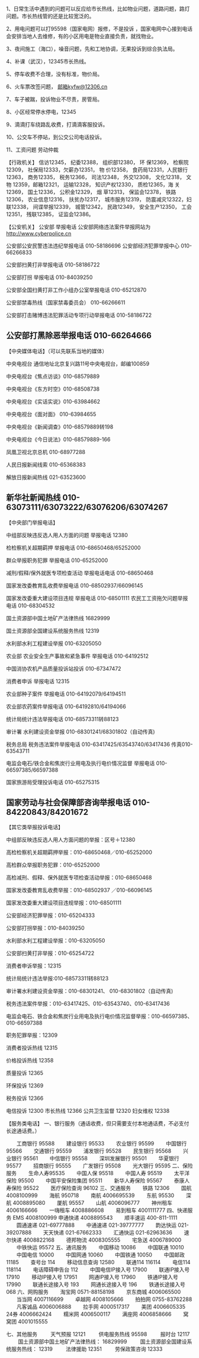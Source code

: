1、日常生活中遇到的问题可以反应给市长热线，比如物业问题，道路问题，路灯问题。市长热线管的还是比较宽泛的。

2、用电问题可以打95598（国家电网）报修，不是投诉 ，国家电网中心接到电话会安排当地人去维修，有的小区用电是物业直接负责，就找物业。

3、夜间施工（海口），噪音问题，先和工地协调，无果投诉到综合执法局。

4、补课（武汉），12345市长热线。

5、停车收费不合理，没有标准，物价局。

6、火车票改签问题， 邮箱kyfw@12306.cn

7、车子被踹，投诉物业不尽责，房管局。

8、小区经常停水停电，12345

9、滴滴打车绕路乱收费，打滴滴客服投诉。

10、公交车不停站，到公交公司电话投诉。

11、工资问题 劳动仲裁

【行政机关】
信访12345， 纪委12388， 组织部12380， 环 保12369， 检察院12309， 社保局12333，欠薪办12351， 物 价12358， 食药局12331，人民银行12363， 商务12335， 税务12366， 司法12348， 外交12308， 文化12318， 文物 12359，邮箱12321， 运输12328， 知识产权12330， 质检12365，海 关12369， 国土12336， 公积金12329， 烟 草12313， 保监会12378， 铁路12306， 农业信息12316， 扶贫办12317， 城市服务12319， 防震减灾12322，妇联12338， 间谍举报12339， 城管12342， 民政12349， 安全生产12350， 工会12351， 残联12385， 证监会12386。



【公安机关】
公安部 举报电话
公安部网络违法案件举报网站为
http://www.cyberpolice.cn

公安部公安民警违法违纪举报电话
010-58186696
公安部经济犯罪举报中心 010-66266833

公安部扫黄打非举报电话 010-58186722

公安部打拐 举报电话 010-84039250

公安部全国扫黄打非工作小组办公室举报电话
010-65212870

公安部禁毒热线（国家禁毒委员会）
010-66266611

公安部打击赌博违法犯罪活动专项行动举报电话
010-58186722

公安部打黑除恶举报电话 010-66264666
----------------------------------------
【中央媒体电话】（可以先联系当地的媒体）

中央电视台 通信地址北京复兴路11号中央电视台，邮编100859

中央电视台《焦点访谈》010-68579889

中央电视台《东方时空》010-68508738

中央电视台《实话实说》010-63984662

中央电视台《面对面》 010-63984655

中央电视台《新闻调查》010-68579889转198

中央电视台《今日说法》010-68579889-166

凤凰卫视北京总机 010-68977288

人民日报新闻线索 010-65368383

解放日报新闻热线 021-63523600

新华社新闻热线
010-63073111/63073222/63076206/63074267
-------------------------------
【中央部门举报电话】

中组部反映违反选人用人方面的问题 举报电话
12380

检检察机关超期羁押 举报电话
010-68650468/65252000

群众举报职务犯罪 举报电话 010-65252000

减刑/假释/保外就医专项检查活动 举报电话电话 010-68650468

 国家发改委教育乱收费举报电话
010-68502937/66096145

国家发改委重大建设项目违规 举报电话
010-68501111
农民工工资拖欠问题举报电话 010-68304532

国土资源部中国土地矿产法律热线 16829999

国土资源部全国建设系统服务热线 12319

水利部水利工程建设举报 010-63205050

农业部 农业安全生产事故和紧急事件 举报电话
010-64192512

中国消协农机产品质量投诉站投诉
010-67347472

消费者申诉 举报电话 12315

农业部种子案件 举报电话
010-64192079/64194511

农业部农药案件举报电话
010-64192810/64194066

统计局统计违法举报电话 010-68573311转88123

审计署 水利建设资金举报
010-68301241/68301802（自动传真)

税务总局 税务违法案件举报电话 010-63417425/63543740/63417436
传真010-63543711

电监会电石/铁合金和焦炭行业用电及执行电价情况监督
举报电话 010-66597385/66597388

国家旅游局受理投诉电话 010-65275315

国家劳动与社会保障部咨询举报电话
010-84220843/84201672
----------------------------------------

【其它类举报投诉电话】

中组部反映违反选人用人方面问题的举报：区号＋12380

高检检察机关超期羁押举报：010-68650468／010-65252000

高检群众举报职务犯罪：010-65252000

高检减刑、假释、保外就医专项检查活动举报：010-68650468

国家发改委教育乱收费举报：010-68502937 ／010-66096145

国家发改委重大建设项目违规举报：010-68501111

公安部经济犯罪举报：010-65204333

公安部打拐举报：010-84039250

水利部水利工程建设举报：010-63205050

公安部扫黄打非举报：010-65254722

消费者申诉举报：12315

统计局统计违法举报:010-68573311转88123

审计署水利建设资金举报：010-68301241、 010-68301802（自动传真)

税务违法案件举报：010-63417425、010-63543740、010-63417436

电监会电石、铁合金和焦炭行业用电及执行电价情况监督举报：010-66597385、010-66597388

职务犯罪举报：12309

消费者投诉热线 12315

价格投诉热线 12358

质量投诉 12365

环保投诉 12369

税务投诉 12366

电信投诉 12300
市长热线 12366
公共卫生监督 12320
妇女维权 12338


【服务类电话】
一、银行服务（通话收费，但只需要支付本地通话费，不必支付长途通话费。）

　　工商银行 95588
　　建设银行 95533
　　农业银行 95599
　　中国银行 95566
　　交通银行 95559
　　浦发银行 95528
　　民生银行 95568
　　兴业银行 95561
　　中信银行 95558
　　深圳发展银行 95501
　　华夏银行 95577
　　招商银行 95555
　　广发银行 95508
　　光大银行 95595
二、保险服务
　　生命人寿95535
　　中国人保 95518
　　中国人寿 95519
　　太平洋保险 95500
　　中国平安保险集团 95511
　　新华人寿保险 95567
　　泰康人寿保险 95522
　　医疗保险查询 96102
三、交通服务
　　铁路 12306
　　国航 4008100999
　　海航 950718
　　南航 4006695539
　　东航 95530
　　深航 4008895080
　　厦航 95557
　　山航 4006096777
　　神州租车 4006166666
　　一嗨租车 4008886608
　　易到租车 4001111777
四、快递服务
EMS 4008100999
申通快递 4008895543
　　顺丰速运 400-811-1111
　　圆通速递 021-69777888
　　中通速递 021-39777777
　　韵达快运 021-39207888
　　天天快递 021-67662333
　　汇通快运 021-62963636
　　速尔快递 4008822168
　　德邦物流 4008305555
　　宅急送 4006789000
　　中铁快运 95572
五、通讯服务
　　中国移动 10086
　　中国联通 10010
　　中国电信 10000
　　中国网通 10060
　　中国铁通 10050
　　中国邮政 11185
　　查号台 114
　　移动信息查询 12580
　　联通114 116114
　　电信114 118114
　　电话障碍申告台 112
　　中国电信IP接入号 17900
　　联通IP接入号 17910
　　移动IP接入号 17951
　　网通IP接入号 17960
　　铁通IP接入号 17990
　　联通长途接入号 193
　　网通长途接入号 196
　　铁通长途接入号 068
六、网购服务
　　淘宝网 0571-88158198
　　京东商城 4006065500
　　当当网 4007116699
　　卓越网 4008105666
　　拍拍网 0755-83762288
　　凡客诚品 4006006888
　　拉手网 4000517317
　　美团 4006605335
24券 4006662424
　　糯米网 4006500117
　　满座网 4006858666
　　窝窝团 4001015555

七、其他服务
　　
  天气预报 12121
　　
  供电服务热线 95598
　　
  报时台 12117
　　
  国土资源部中国土地矿产法律热线： 16829999
　　
  国土资源部全国建设系统服务热线： 12319
　　
  法律援助 12351
　　
  劳保政策咨询 12333

